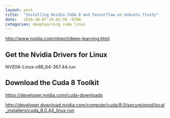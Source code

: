 ```yaml
---
layout: post
title:  "Installing Nvidia CUDA 8 and Tensorflow on Unbuntu Trusty"
date:   2016-10-07 19:42:30 -0700
categories: deeplearning cuda linux
---
```

http://www.nvidia.com/object/deep-learning.html

## Get the Nvidia Drivers for Linux
NVIDIA-Linux-x86_64-367.44.run


## Download the Cuda 8 Toolkit
https://developer.nvidia.com/cuda-downloads

http://developer.download.nvidia.com/compute/cuda/8.0/secure/prod/local_installers/cuda_8.0.44_linux.run
